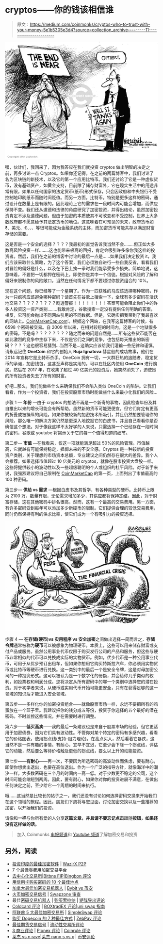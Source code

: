 # cryptos——你的钱该相信谁

> 原文：<https://medium.com/coinmonks/cryptos-who-to-trust-with-your-money-5e1b5305e3d4?source=collection_archive---------11----------------------->

![](img/35f2f6290b09dd868e19204f640eb046.png)

嘿，伙计们，我回来了，因为我答应在我们就投资 cryptos 做出明智的决定之前，再多讨论一点 Cryptos。如果你还记得，在之前的两篇博客中，我们讨论了名为区块链的新技术，以及它的第一个应用比特币。我们还讨论了它是一种虚拟货币，没有基础资产，如黄金支持，目前除了储存财富外，它在现实生活中的用途非常有限，如果以任何国家的法定货币(纸币)形式保存，只会因政府和中央银行不受控制地印刷纸币而随时间贬值。而另一方面，比特币，特别是更多这样的密码，通过设计在数量上是有限的，因此理论上它的需求在一段时间内可能会增加，而供应保持不变。我们还从道德和法律的角度研究了加密投资，并得出结论，虽然加密投资肯定不涉及道德问题，但由于加密的本质使其不可改变和不受控制，世界上大多数政府都不愿意给予其法定货币的地位。这意味着在可预见的未来，政府货币如₹、美元、€、、、等很可能成为金融系统的主体，而加密货币可能共存以满足财富存储的需要。

这是否是一个安全的选择？？？？我最初的直觉告诉我当然不会……..但正如大多数高风险投资一样……..这也能带来极高的回报，肯定会吸引许多像你我这样的投资者。然后，我们在之前的博客中讨论的最后一点是……如果我们决定投资 it，我们应该采取什么策略，为了这个答案，我们必须独自进行一些自我反省，看看我们对冒险的偏好是什么，以及在下巴上挨一拳时我们能承受多少损失。简单地说，这意味着，不要把一切都押在密码上，即使你是其中一个信徒。根据对风险的了解和偏好来限制你的风险敞口，当然在任何情况下都不要超过你投资组合的 10%。

现在这个问题，你已经等了一个星期了。作为一匹获胜的马应该选择哪种密码，作为一只疯狗应该避免哪种密码？请首先在谷歌上搜索一下，全球有多少密码在活跃地交易？？？？？？？？？剧透警报！！！！！！！！答案可能会阻止你们中的许多人投资这一资产类别……..我敢肯定，谷歌搜索一定没有提供任何明确的答案，相反，它可能会抛出不同网站引用的不同数据。但是，它确实把我带到了我最喜欢的网站上。[CoinMarketCap.com](http://CoinMarketCap.com)’。根据这个网站，在我写这篇博客的时候，有 6598 个密码被交易。自 2009 年以来，在相对较短的时间内，这是一个地狱很多的密码，不是吗？？？？？？？？随之而来的问题自然是……所有这些货币能否在如此激烈的竞争中生存下来，不仅是它们之间的竞争，也包括每天推出的新密码？？？？这也很容易猜到…当然不是…这确实应该给我们灌输一些纪律和谨慎。请永远记住 **OneCoin** 和它的创始人 **Ruja Ignatova** 彗星般的成功故事，他们在 2014 年宣称它是比特币杀手。OneCoin 拥有一切，一大群狂热的追随者，稳定货币的承诺，加密钱包，这甚至声称是实用的，可以在社区内使用 **OneCoin** 进行购买。然后在 2017 年，在收集了超过 40 亿美元的投资后，她突然消失了，迫使她的所有投资者失去了所有的财富。

好吧…那么，我们能做些什么来确保我们不会陷入类似 OneCoin 的陷阱。让我们看看，作为一个投资者，我们在投资股票市场时能做些什么来最小化我们的风险…

步骤 1 — **年份** —由于 cryptos 的想法不再是一个新奇的事物，因此检查年份及其自推出以来的增长可能会有所帮助。虽然新的货币可能更便宜，但它们肯定有更高的折叠或被操纵的风险。如果你被较新的加密技术所吸引，并且仍然想要管理你的风险，那么唯一的解决方案仍然是更深入地挖掘它的白皮书，并且自己看看你是否确信这个想法。对于像我这样不太好学的人来说，只需选择一个已经存在一段时间的密码，谷歌或 youtube 将揭示关于它的每一个值得知道的细节。

第二步— **市值** —在我看来，仅这一项就能满足超过 50%的风险管理。市值越高，它就越有可能保持稳定，抵御未来的不安全感。Cryptos 是一种较新的投资资产类别，关于理想的市场资本总额，专业建议之间仍然存在很大的差异。我个人会推荐，如果选择市值超过 10 亿美元的 cryptos，就像在股市投资大盘股一样。这些将提供较小的波动性以及一些超级聪明的个人或组织的杜平风险。对于新手来说，我强烈建议将自己限制在 [CoinMarketCap](http://CoinMarketCap.com) 的第一页，上面列出了市值最高的 100 种密码。

第三步— **供给 vs 需求** —根据白皮书及其哲学，有各种类型的硬币。比特币上限为 2100 万，数量有限，无论需求增加多少，其供应都将保持冻结。因此，对于财富存储，这在其他密码中排名很高。然而，这有一个最高的交易费用。另一方面，有许多密码受到每年可以添加多少新硬币的限制。它们提供合理的较低交易费用，同时仍然保持有利的供求比率，使它们成为一个有吸引力的投资选择。

![](img/c243396c736fc899679b13c2e117a02f.png)

步骤 4 — **在存储(硬币)vs 实用程序 vs 安全加密**之间做出选择—简而言之，**存储令牌**通常被称为**硬币**可以被想象为物理硬币。本质上，这些可以用来储存财富或支付产品或服务。虽然公用事业代币仅限于购买发行公司的产品和服务，但这些与硬币非常相似的代币可以兑换成实际的实物货币。例如，优步代币是一种公用事业代币，可用于从优步预订出租车，但如果你想用它购买特斯拉汽车，你必须用实物货币或比特币等硬币进行兑换。这一类别中的最后一个是安全令牌，这是对母加密公司的一种投资形式。这可以被认为是一个数字化的份额，并会给你几乎类似的权利，如投票权和利润分成。您将决定从所有密码中的哪一个类别中选择您的潜在投资。对于初学者来说，从硬币或实用代币开始可能更安全，只有在获得足够的这一领域的知识后才能进入安全领域。

第五步——多样化你的加密投资组合——就像股票市场一样，永远不要把所有的鸡蛋放在一个篮子里。我建议把你的钱分成五等份，投资于你选择的五个最好的潜在密码。不时监控这些情况，并在需要时进行调整。

第六步——**低买高卖**——我的最后一条建议也是来自于股票市场的经验，但它更适用于加密债券，因为它们具有波动性。不管你对某个特定的密码有多感兴趣，看看它的价格图表，使用拐点线(支持-阻力理论)。在高点买入，然后看着它暴跌，这当然不是一件有趣的事情。有耐心，宜早不宜迟，它至少会下降一个拐点线，评估它的动能，然后要么等待价格触及更低的拐点线，要么以上升的动能投资。

第七步——**有耐心**——再一次，不要因为所选密码的高波动性而焦虑，要有耐心，即使你想卖出退出，也要在高位退出。作为一个广泛的指导方针，就像海洋中的潮汐一样，大多数密码在三个月的时间内一高一低。对于少数更不稳定的公司，这个时间可能会缩短到两周。因此，要有耐心，如果你对你的投资进展不满意，在做出任何决定之前，至少给它一个周期的时间来执行。

哦……这当然是比较长的帖子之一，我们还没有讨论如何选择密码交换来开始我们在这个领域的旅程。因此，朋友们下周将与您见面，讨论加密交换以及一些推荐的加密，以开始我们的投资。

请像和**一样**与你所有爱的人分享**这篇文章，并且请不要忘记点击**跟随**按钮，如果还没有这样做的话。**

> 加入 Coinmonks [电报频道](https://t.me/coincodecap)和 [Youtube 频道](https://www.youtube.com/c/coinmonks/videos)了解加密交易和投资

## 另外，阅读

*   [投资印度的最佳加密软件](https://blog.coincodecap.com/best-crypto-to-invest-in-india-in-2021) | [WazirX P2P](https://blog.coincodecap.com/wazirx-p2p)
*   7 个最佳零费用加密交易平台
*   [去中心化交易所](https://blog.coincodecap.com/what-are-decentralized-exchanges)|[Bitbns FIP](https://blog.coincodecap.com/bitbns-fip)|[Bingbon 评论](https://blog.coincodecap.com/bingbon-review)
*   [用信用卡购买密码的 10 个最佳地点](https://blog.coincodecap.com/buy-crypto-with-credit-card)
*   [加拿大最佳加密交易机器人](https://blog.coincodecap.com/5-best-crypto-trading-bots-in-canada) | [Bybit vs 币安](https://blog.coincodecap.com/bybit-binance-moonxbt)
*   [火币加密交易信号](https://blog.coincodecap.com/huobi-crypto-trading-signals) | [Swapzone 审查](/coinmonks/swapzone-review-crypto-exchange-data-aggregator-e0ad78e55ed7)
*   最佳[密码交易机器人](https://blog.coincodecap.com/best-crypto-trading-bots) | [购买索拉纳](https://blog.coincodecap.com/buy-solana) | [矩阵导出评论](https://blog.coincodecap.com/matrixport-review)
*   [Coldcard 评论](https://blog.coincodecap.com/coldcard-review) | [BOXtradEX 评论](https://blog.coincodecap.com/boxtradex-review)|[uni swap 指南](https://blog.coincodecap.com/uniswap)
*   [阿联酋 5 大最佳加密交易所](https://blog.coincodecap.com/best-crypto-exchanges-in-uae) | [SimpleSwap 评论](https://blog.coincodecap.com/simpleswap-review)
*   [购买 Dogecoin 的 7 种最佳方式](https://blog.coincodecap.com/ways-to-buy-dogecoin) | [ZebPay 评论](https://blog.coincodecap.com/zebpay-review)
*   [最佳期货交易信号](https://blog.coincodecap.com/futures-trading-signals) | [流动性交易所评论](https://blog.coincodecap.com/liquid-exchange-review)
*   [3 商业评论](/coinmonks/3commas-review-an-excellent-crypto-trading-bot-2020-1313a58bec92) | [Pionex 评论](https://blog.coincodecap.com/pionex-review-exchange-with-crypto-trading-bot) | [Coinrule 评论](/coinmonks/coinrule-review-2021-a-beginner-friendly-crypto-trading-bot-daf0504848ba)
*   [莱杰 vs n rave](/coinmonks/ledger-vs-ngrave-zero-7e40f0c1d694)|[莱杰 nano s vs x](/coinmonks/ledger-nano-s-vs-x-battery-hardware-price-storage-59a6663fe3b0) | [币安评论](/coinmonks/binance-review-ee10d3bf3b6e)
